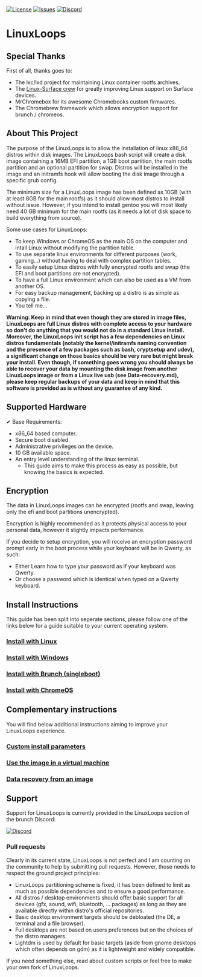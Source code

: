<div id="top"></div>

<!-- Shields/Logos -->
[![License][license-shield]][license-url]
[![Issues][issues-shield]][issues-url]
[![Discord][discord-shield]][discord-url]

# LinuxLoops

<!-- Special Thanks -->

## Special Thanks

First of all, thanks goes to:
- The lxc/lxd project for maintaining Linux container rootfs archives.
- The [Linux-Surface crew][linux-surface] for greatly improving Linux support on Surface devices.
- MrChromebox for its awesome Chromebooks custom firmwares.
- The Chromebrew framework which allows encryption support for brunch / chromeos.

<!-- About This Project -->
## About This Project

The purpose of the LinuxLoops is to allow the installation of linux x86_64 distros within disk images. The LinuxLoops bash script will create a disk image containing a 16MB EFI partition, a 1GB boot partition, the main rootfs partition and an optional partition for swap. Distros will be installed in the image and an initramfs hook will allow booting the disk image through a specific grub config.

The minimum size for a LinuxLoops image has been defined as 10GB (with at least 8GB for the main rootfs) as it should allow most distros to install without issue. However, if you intend to install gentoo you will most likely need 40 GB minimum for the main rootfs (as it needs a lot of disk space to build everything from source).

Some use cases for LinuxLoops:
- To keep Windows or ChromeOS as the main OS on the computer and intall Linux without modifying the partition table.
- To use separate linux environments for different purposes (work, gaming...) without having to deal with complex partition tables.
- To easily setup Linux distros with fully encrypted rootfs and swap (the EFI and boot partitions are not encrypted).
- To have a full Linux environment which can also be used as a VM from another OS.
- For easy backup management, backing up a distro is as simple as copying a file.
- You tell me...

**Warning: Keep in mind that even though they are stored in image files, LinuxLoops are full Linux distros with complete access to your hardware so don't do anything that you would not do in a standard Linux install. Moreover, the LinuxLoops init script has a few dependencies on Linux distros fundamentals (notably the kernel/initramfs naming convention and the presence of a few packages such as bash, cryptsetup and udev), a significant change on those basics should be very rare but might break your install. Even though, if something goes wrong you should always be able to recover your data by mounting the disk image from another LinuxLoops image or from a Linux live usb (see Data-recovery.md), please keep regular backups of your data and keep in mind that this software is provided as is without any guarantee of any kind.**

<!-- Supported Hardware -->
## Supported Hardware

✔ Base Requirements:
- x86_64 based computer.
- Secure boot disabled.
- Administrative privileges on the device.
- 10 GB available space.
- An entry level understanding of the linux terminal.
  - This guide aims to make this process as easy as possible, but knowing the basics is expected.

## Encryption

The data in LinuxLoops images can be encrypted (rootfs and swap, leaving only the efi and boot partitions unencrypted).

Encryption is highly recommended as it protects physical access to your personal data, however it slightly impacts performance.
  
If you decide to setup encryption, you will receive an encryption password prompt early in the boot process while your keyboard will be in Qwerty, as such:
- Either Learn how to type your password as if your keyboard was Qwerty.
- Or choose a password which is identical when typed on a Qwerty keyboard.

## Install Instructions
This guide has been split into seperate sections, please follow one of the links below for a guide suitable to your current operating system.

### [Install with Linux][linux-guide]
### [Install with Windows][windows-guide]
### [Install with Brunch (singleboot)][brunch-guide]
### [Install with ChromeOS][chromeos-guide]


## Complementary instructions
You will find below additional instructions aiming to improve your LinuxLoops experience.

### [Custom install parameters][custom-guide]
### [Use the image in a virtual machine][vm-guide]
### [Data recovery from an image][recovery-guide]

## Support

Support for LinuxLoops is currently provided in the LinuxLoops section of the brunch Discord:

[![Discord][discord-shield]][discord-url]

### Pull requests

Clearly in its current state, LinuxLoops is not perfect and I am counting on the community to help by submitting pull requests. However, those needs to respect the ground project principles:
- LinuxLoops partitioning scheme is fixed, it has been defined to limit as much as possible dependencies and to ensure a good performance.
- All distros / desktop environments should offer basic support for all devices (gfx, sound, wifi, bluetooth, ... packages) as long as they are available directly within distro's official repositories.
- Basic desktop environment targets should be debloated (the DE, a terminal and a file browser).
- Full desktops are not based on users preferences but on the choices of the distro managers.
- Lightdm is used by default for basic targets (aside from gnome desktops which often depends on gdm) as it is lightweight and widely compatible.

If you need something else, read about custom scripts or feel free to make your own fork of LinuxLoops. 

<!-- Reference Links -->
<!-- Badges -->
[license-shield]: https://img.shields.io/github/license/sebanc/brunch?label=License&logo=Github&style=flat-square
[license-url]: ./LICENSE
[issues-shield]: https://img.shields.io/github/issues/sebanc/brunch?label=Issues&logo=Github&style=flat-square
[issues-url]: https://github.com/sebanc/brunch/issues
[discord-shield]: https://img.shields.io/badge/Discord-Join-7289da?style=flat-square&logo=discord&logoColor=%23FFFFFF
[discord-url]: https://discord.gg/x2EgK2M

<!-- Outbound Links -->
[linux-surface]: https://github.com/linux-surface/linux-surface

<!-- Internal Links -->
[windows-guide]: ./Install-with-windows.md
[linux-guide]: ./Install-with-linux.md
[brunch-guide]: ./Install-with-brunch.md
[chromeos-guide]: ./Install-with-chromebook.md
[custom-guide]: ./Custom-install.md
[vm-guide]: ./Virtual-Machines.md
[recovery-guide]: ./Data-recovery.md
